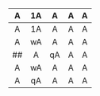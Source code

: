 |A|1A|A|A|A|
|:---:|:---:|:---:|:---:|:---:|
|A|1A|A|A|A|
|A|wA|A|A|A|
##|A|qA|A|A|A|
|A|wA|A|A|A|
|A|qA|A|A|A|
